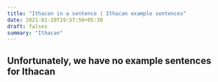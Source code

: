 ```yaml
---
title: "Ithacan in a sentence | Ithacan example sentences"
date: 2021-01-20T19:57:50+05:30
draft: falses
summary: "Ithacan"
---
```

## Unfortunately, we have no example sentences for Ithacan                 
